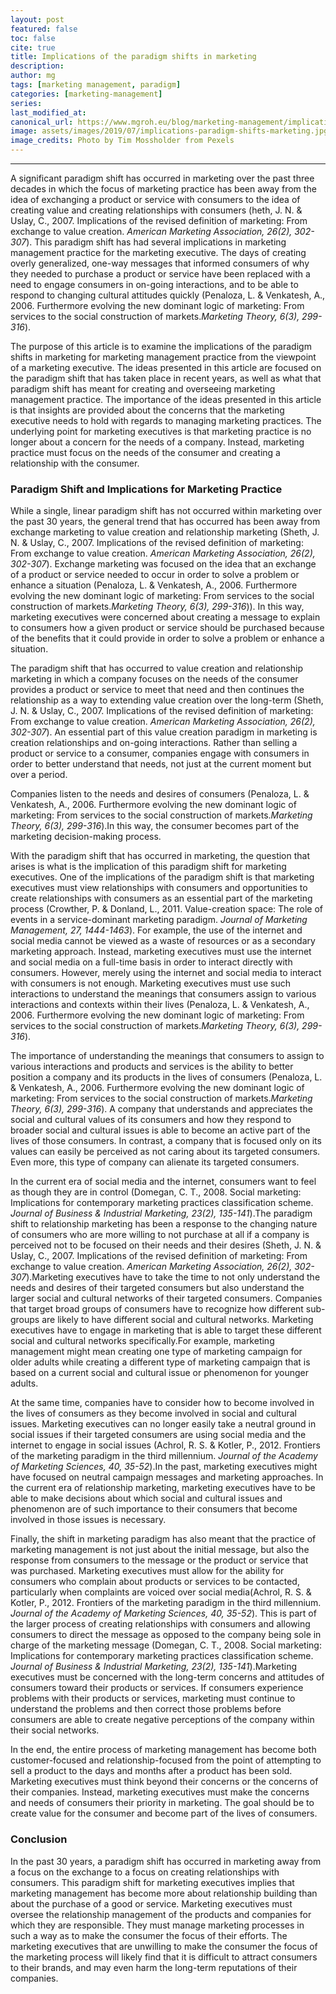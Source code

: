 ```yaml
---
layout: post
featured: false
toc: false
cite: true
title: Implications of the paradigm shifts in marketing
description: 
author: mg
tags: [marketing management, paradigm]
categories: [marketing-management]
series: 
last_modified_at: 
canonical_url: https://www.mgroh.eu/blog/marketing-management/implications-paradigm-shifts-marketing/
image: assets/images/2019/07/implications-paradigm-shifts-marketing.jpg
image_credits: Photo by Tim Mossholder from Pexels
---
```



---
A significant paradigm shift has occurred in marketing over the past three decades in which the focus of marketing practice has been away from the idea of exchanging a product or service with consumers to the idea of creating value and creating relationships with consumers (heth, J. N. &amp; Uslay, C., 2007. Implications of the revised definition of marketing: From exchange to value creation. <em>American Marketing Association, 26(2), 302-307</em>).  This paradigm shift has had several implications in marketing management practice for the marketing executive.  The days of creating overly generalized, one-way messages that informed consumers of why they needed to purchase a product or service have been replaced with a need to engage consumers in on-going interactions, and to be able to respond to changing cultural attitudes quickly (Penaloza, L. &amp; Venkatesh, A., 2006. Furthermore evolving the new dominant logic of marketing: From services to the social construction of markets.<em>Marketing Theory, 6(3), 299-316</em>).  

The purpose of this article is to examine the implications of the paradigm shifts in marketing for marketing management practice from the viewpoint of a marketing executive.  The ideas presented in this article are focused on the paradigm shift that has taken place in recent years, as well as what that paradigm shift has meant for creating and overseeing marketing management practice.  The importance of the ideas presented in this article is that insights are provided about the concerns that the marketing executive needs to hold with regards to managing marketing practices.  The underlying point for marketing executives is that marketing practice is no longer about a concern for the needs of a company.  Instead, marketing practice must focus on the needs of the consumer and creating a relationship with the consumer.

### Paradigm Shift and Implications for Marketing Practice

While a single, linear paradigm shift has not occurred within marketing over the past 30 years, the general trend that has occurred has been away from exchange marketing to value creation and relationship marketing (Sheth, J. N. &amp; Uslay, C., 2007. Implications of the revised definition of marketing: From exchange to value creation. <em>American Marketing Association, 26(2), 302-307</em>). Exchange marketing was focused on the idea that an exchange of a product or service needed to occur in order to solve a problem or enhance a situation (Penaloza, L. &amp; Venkatesh, A., 2006. Furthermore evolving the new dominant logic of marketing: From services to the social construction of markets.<em>Marketing Theory, 6(3), 299-316</em>)). In this way, marketing executives were concerned about creating a message to explain to consumers how a given product or service should be purchased because of the benefits that it could provide in order to solve a problem or enhance a situation. 

The paradigm shift that has occurred to value creation and relationship marketing in which a company focuses on the needs of the consumer provides a product or service to meet that need and then continues the relationship as a way to extending value creation over the long-term (Sheth, J. N. &amp; Uslay, C., 2007. Implications of the revised definition of marketing: From exchange to value creation. <em>American Marketing Association, 26(2), 302-307</em>). An essential part of this value creation paradigm in marketing is creation relationships and on-going interactions. Rather than selling a product or service to a consumer, companies engage with consumers in order to better understand that needs, not just at the current moment but over a period.

Companies listen to the needs and desires of consumers (Penaloza, L. &amp; Venkatesh, A., 2006. Furthermore evolving the new dominant logic of marketing: From services to the social construction of markets.<em>Marketing Theory, 6(3), 299-316</em>).In this way, the consumer becomes part of the marketing decision-making process. 

With the paradigm shift that has occurred in marketing, the question that arises is what is the implication of this paradigm shift for marketing executives. One of the implications of the paradigm shift is that marketing executives must view relationships with consumers and opportunities to create relationships with consumers as an essential part of the marketing process (Crowther, P. &amp; Donland, L., 2011. Value-creation space: The role of events in a service-dominant marketing paradigm. <em>Journal of Marketing Management, 27, 1444-1463</em>). For example, the use of the internet and social media cannot be viewed as a waste of resources or as a secondary marketing approach. Instead, marketing executives must use the internet and social media on a full-time basis in order to interact directly with consumers. However, merely using the internet and social media to interact with consumers is not enough. Marketing executives must use such interactions to understand the meanings that consumers assign to various interactions and contexts within their lives (Penaloza, L. &amp; Venkatesh, A., 2006. Furthermore evolving the new dominant logic of marketing: From services to the social construction of markets.<em>Marketing Theory, 6(3), 299-316</em>). 

The importance of understanding the meanings that consumers to assign to various interactions and products and services is the ability to better position a company and its products in the lives of consumers (Penaloza, L. &amp; Venkatesh, A., 2006. Furthermore evolving the new dominant logic of marketing: From services to the social construction of markets.<em>Marketing Theory, 6(3), 299-316</em>). A company that understands and appreciates the social and cultural values of its consumers and how they respond to broader social and cultural issues is able to become an active part of the lives of those consumers. In contrast, a company that is focused only on its values can easily be perceived as not caring about its targeted consumers. Even more, this type of company can alienate its targeted consumers.

In the current era of social media and the internet, consumers want to feel as though they are in control (Domegan, C. T., 2008. Social marketing: Implications for contemporary marketing practices classification scheme. <em>Journal of Business &amp; Industrial Marketing, 23(2), 135-141</em>).The paradigm shift to relationship marketing has been a response to the changing nature of consumers who are more willing to not purchase at all if a company is perceived not to be focused on their needs and their desires (Sheth, J. N. &amp; Uslay, C., 2007. Implications of the revised definition of marketing: From exchange to value creation. <em>American Marketing Association, 26(2), 302-307</em>).Marketing executives have to take the time to not only understand the needs and desires of their targeted consumers but also understand the larger social and cultural networks of their targeted consumers. Companies that target broad groups of consumers have to recognize how different sub-groups are likely to have different social and cultural networks. Marketing executives have to engage in marketing that is able to target these different social and cultural networks specifically.For example, marketing management might mean creating one type of marketing campaign for older adults while creating a different type of marketing campaign that is based on a current social and cultural issue or phenomenon for younger adults. 

At the same time, companies have to consider how to become involved in the lives of consumers as they become involved in social and cultural issues. Marketing executives can no longer easily take a neutral ground in social issues if their targeted consumers are using social media and the internet to engage in social issues (Achrol, R. S. &amp; Kotler, P., 2012. Frontiers of the marketing paradigm in the third millennium. <em>Journal of the Academy of Marketing Sciences, 40, 35-52</em>).In the past, marketing executives might have focused on neutral campaign messages and marketing approaches. In the current era of relationship marketing, marketing executives have to be able to make decisions about which social and cultural issues and phenomenon are of such importance to their consumers that become involved in those issues is necessary.

Finally, the shift in marketing paradigm has also meant that the practice of marketing management is not just about the initial message, but also the response from consumers to the message or the product or service that was purchased. Marketing executives must allow for the ability for consumers who complain about products or services to be contacted, particularly when complaints are voiced over social media(Achrol, R. S. &amp; Kotler, P., 2012. Frontiers of the marketing paradigm in the third millennium. <em>Journal of the Academy of Marketing Sciences, 40, 35-52</em>). This is part of the larger process of creating relationships with consumers and allowing consumers to direct the message as opposed to the company being sole in charge of the marketing message (Domegan, C. T., 2008. Social marketing: Implications for contemporary marketing practices classification scheme. <em>Journal of Business &amp; Industrial Marketing, 23(2), 135-141</em>).Marketing executives must be concerned with the long-term concerns and attitudes of consumers toward their products or services. If consumers experience problems with their products or services, marketing must continue to understand the problems and then correct those problems before consumers are able to create negative perceptions of the company within their social networks. 

In the end, the entire process of marketing management has become both customer-focused and relationship-focused from the point of attempting to sell a product to the days and months after a product has been sold. Marketing executives must think beyond their concerns or the concerns of their companies. Instead, marketing executives must make the concerns and needs of consumers their priority in marketing. The goal should be to create value for the consumer and become part of the lives of consumers.

### Conclusion

In the past 30 years, a paradigm shift has occurred in marketing away from a focus on the exchange to a focus on creating relationships with consumers. This paradigm shift for marketing executives implies that marketing management has become more about relationship building than about the purchase of a good or service. Marketing executives must oversee the relationship management of the products and companies for which they are responsible. They must manage marketing processes in such a way as to make the consumer the focus of their efforts. The marketing executives that are unwilling to make the consumer the focus of the marketing process will likely find that it is difficult to attract consumers to their brands, and may even harm the long-term reputations of their companies.